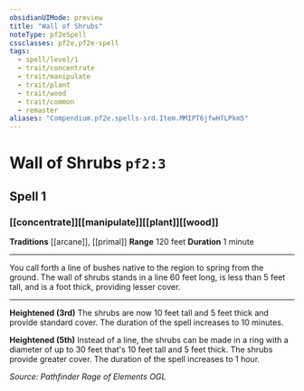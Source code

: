 ```yaml
---
obsidianUIMode: preview
title: "Wall of Shrubs"
noteType: pf2eSpell
cssclasses: pf2e,pf2e-spell
tags:
  - spell/level/1
  - trait/concentrate
  - trait/manipulate
  - trait/plant
  - trait/wood
  - trait/common
  - remaster
aliases: "Compendium.pf2e.spells-srd.Item.MMIPT6jfwHfLPkm5" 
---
```

# Wall of Shrubs  `pf2:3`  
## Spell 1
### [[concentrate]][[manipulate]][[plant]][[wood]]
**Traditions** [[arcane]], [[primal]]
**Range** 120 feet
**Duration** 1 minute
* * * 
You call forth a line of bushes native to the region to spring from the ground. The wall of shrubs stands in a line 60 feet long, is less than 5 feet tall, and is a foot thick, providing lesser cover.

* * *

**Heightened (3rd)** The shrubs are now 10 feet tall and 5 feet thick and provide standard cover. The duration of the spell increases to 10 minutes.

**Heightened (5th)** Instead of a line, the shrubs can be made in a ring with a diameter of up to 30 feet that's 10 feet tall and 5 feet thick. The shrubs provide greater cover. The duration of the spell increases to 1 hour.

*Source: Pathfinder Rage of Elements*
*OGL*